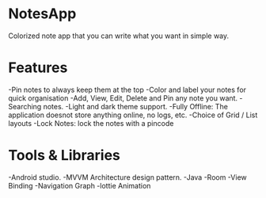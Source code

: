 # NotesApp
Colorized note app that you can write what you want in simple way.

# Features
-Pin notes to always keep them at the top
-Color and label your notes for quick organisation
-Add, View, Edit, Delete and Pin any note you want.
-Searching notes.
-Light and dark theme support.
-Fully Offline: The application doesnot store anything online, no logs, etc.
-Choice of Grid / List layouts
-Lock Notes: lock the notes with a pincode

# Tools & Libraries
-Android studio.
-MVVM Architecture design pattern.
-Java
-Room
-View Binding
-Navigation Graph
-lottie Animation
